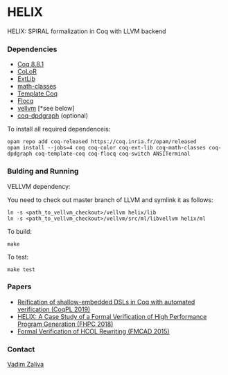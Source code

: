 # HELIX #

HELIX: SPIRAL formalization in Coq with LLVM backend

### Dependencies ###
* [Coq 8.8.1](https://coq.inria.fr/) 
* [CoLoR](http://color.inria.fr/)
* [ExtLib](https://github.com/coq-ext-lib/coq-ext-lib)
* [math-classes](https://github.com/math-classes/math-classes)
* [Template Coq](https://template-coq.github.io/template-coq/)
* [Flocq](http://flocq.gforge.inria.fr/)
* [vellvm](https://github.com/vellvm/vellvm) [*see below]
* [coq-dpdgraph](https://github.com/Karmaki/coq-dpdgraph) (optional)

To install all required dependenceis:

    opam repo add coq-released https://coq.inria.fr/opam/released
    opam install --jobs=4 coq coq-color coq-ext-lib coq-math-classes coq-dpdgraph coq-template-coq coq-flocq coq-switch ANSITerminal

### Bulding and Running ###

VELLVM dependency:

You need to check out master branch of LLVM and symlink it as follows:

    ln -s <path_to_vellvm_checkout>/vellvm helix/lib
    ln -s <path_to_vellvm_checkout>/vellvm/src/ml/libvellvm helix/ml

To build:
    
    make
    
To test:

    make test

### Papers ###
* [Reification of shallow-embedded DSLs in Coq with automated verification (CoqPL 2019)](http://www.crocodile.org/lord/vzaliva-CoqPL19.pdf)
* [HELIX: A Case Study of a Formal Verification of High Performance Program Generation (FHPC 2018)](http://www.crocodile.org/lord/vzaliva-fhpc2018.pdf)
* [Formal Verification of HCOL Rewriting (FMCAD 2015)](http://www.crocodile.org/lord/Formal_Verification_of_HCOL_Rewriting_FMCAD15.pdf)

### Contact ###

[Vadim Zaliva](mailto:vzaliva@cmu.edu)


